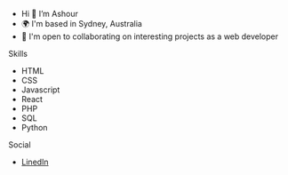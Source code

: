 - Hi 👋  I’m Ashour
- 🌍  I'm based in Sydney, Australia
- 🤝  I'm open to collaborating on interesting projects as a web developer

Skills
- HTML
- CSS
- Javascript
- React
- PHP
- SQL
- Python

Social
- [LinedIn](https://www.linkedin.com/in/ashour-abdal)
  
